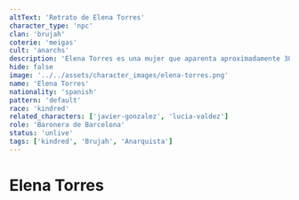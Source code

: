 ```yaml
---
altText: 'Retrato de Elena Torres'
character_type: 'npc'
clan: 'brujah'
coterie: 'meigas'
cult: 'anarchs'
description: 'Elena Torres es una mujer que aparenta aproximadamente 30 años, mide aproximadamente 1,70 metros y posee una figura atlética que refleja una vida de acción constante. Su cabello es corto, y teñido de un color azul vibrante, estilizado de manera desordenada, subrayando su actitud rebelde. Sus ojos, de un azul claro y penetrante, destacan por su mirada desafiante y perspicaz. Suele vestir de manera audaz y práctica, con chaquetas de mezclilla desgastadas, camisetas con estampados gráficos y pantalones de cuero. Su estilo refuerza su independencia y rechazo a las normas establecidas.'
hide: false
image: '../../assets/character_images/elena-torres.png'
name: 'Elena Torres'
nationality: 'spanish'
pattern: 'default'
race: 'kindred'
related_characters: ['javier-gonzalez', 'lucia-valdez']
role: 'Baronera de Barcelona'
status: 'unlive'
tags: ['kindred', 'Brujah', 'Anarquista']
---
```


# Elena Torres

<!-- Otyras cosas que se pueden poner son los lugares donde la han visto, en la descripcion que es la dueña del Nilfheil... Sus relaciones -->
